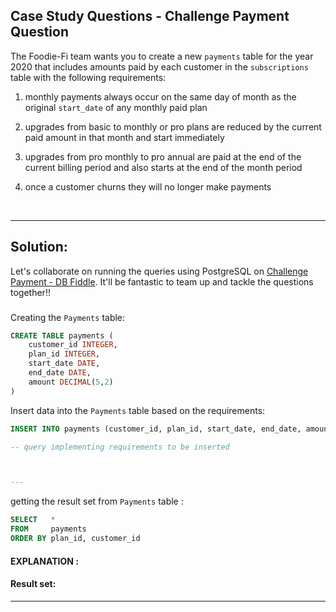 ## Case Study Questions - Challenge Payment Question

The Foodie-Fi team wants you to create a new `payments` table for the year 2020 that includes amounts paid by each customer in the `subscriptions` table with the following requirements:

1. monthly payments always occur on the same day of month as the original `start_date` of any monthly paid plan

2. upgrades from basic to monthly or pro plans are reduced by the current paid amount in that month and start immediately

3. upgrades from pro monthly to pro annual are paid at the end of the current billing period and also starts at the end of the month period

4. once a customer churns they will no longer make payments 

  <br>

---

## Solution:

Let's collaborate on running the queries using PostgreSQL on [Challenge Payment - DB Fiddle](https://www.db-fiddle.com/f/n8rbeHWhqpvrN3mb9NCDBD/16). It'll be fantastic to team up and tackle the questions together!!

###

Creating the `Payments` table:

```sql
CREATE TABLE payments (
    customer_id INTEGER,
    plan_id INTEGER,
    start_date DATE,
    end_date DATE,
    amount DECIMAL(5,2)
)
```

Insert data into the `Payments` table based on the requirements:

```sql
INSERT INTO payments (customer_id, plan_id, start_date, end_date, amount)

-- query implementing requirements to be inserted



---
```

getting the result set from `Payments` table :

```sql
SELECT   *
FROM     payments
ORDER BY plan_id, customer_id
```

#### EXPLANATION :

#### Result set:

---
